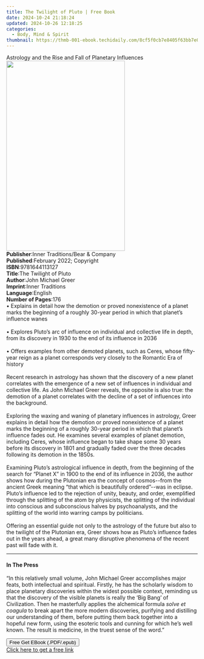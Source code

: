 ```yaml
---
title: The Twilight of Pluto | Free Book
date: 2024-10-24 21:18:24
updated: 2024-10-26 12:18:25
categories:
  - Body, Mind & Spirit
thumbnail: https://thmb-001-ebook.techidaily.com/8cf5f0cb7e8405f63bb7e016c01e089fd80dc1c3f2a2b911e16c92866fbd7fea.jpg
---
```

<main id="book-container">
  <div class="flex flex-col">
    <div class="book-brief flex-1 py-6 px-4 sm:p-6 md:py-10 md:px-8">
      <!-- brief-->
      <div class="book-brief-main">
        Astrology and the Rise and Fall of Planetary Influences
      </div>
    </div>
    <div
      class="book-meta-info flex-1 grid gap-4 col-start-1 col-end-3 row-start-1 sm:mb-6 sm:grid-cols-4 lg:gap-6 lg:col-start-2 lg:row-end-6 lg:row-span-6 lg:mb-0"
    >
      <div
        class="book-meta-info-left place-content-center mt-4 p-4 text-sm leading-6 col-start-2 col-span-2 dark:text-slate-400"
      >
        <img
          class="w-full h-500 object-cover rounded-lg sm:h-255 sm:col-span-2 lg:col-span-full"
          src="https://img-001-ebook.techidaily.com/c378b7492ec567f8f7ffc94b79428b3d770d2b5219f93a43b2d87377e2fdbc6a.jpg"
          alt=""
          width="312"
          height="500"
        />
      </div>
      <div
        class="book-meta-info-right mt-2 col-start-1 row-start-2 col-span-3 self-center"
      >
        <!-- meta data  -->
        <div class="flex flex-col px-4 md:px-8">
          <div class="flex-1">
            <strong>Publisher</strong>:<span class="px-2"
              >Inner Traditions/Bear &amp; Company</span
            >
          </div>
          <div class="flex-1">
            <strong>Published</strong>:<span class="px-2"
              >February 2022; Copyright</span
            >
          </div>
          <div class="flex-1">
            <strong>ISBN</strong>:<span class="px-2">9781644113127</span>
          </div>
          <div class="flex-1">
            <strong>Title</strong>:<span class="px-2"
              >The Twilight of Pluto</span
            >
          </div>
          <div class="flex-1">
            <strong>Author</strong>:<span class="px-2">John Michael Greer</span>
          </div>
          <div class="flex-1">
            <strong>Imprint</strong>:<span class="px-2">Inner Traditions</span>
          </div>
          <div class="flex-1">
            <strong>Language</strong>:<span class="px-2">English</span>
          </div>
          <div class="flex-1">
            <strong>Number of Pages</strong>:<span class="px-2">176</span>
          </div>
        </div>
      </div>
    </div>
    <div class="book-description flex-1 py-6 px-4 sm:p-6 md:py-10 md:px-8">
      <div class="book-description-main">
        <div accordion-content="" id="description">
          • Explains in detail how the demotion or proved nonexistence of a
          planet marks the beginning of a roughly 30-year period in which that
          planet’s influence wanes <br /><br />• Explores Pluto’s arc of
          influence on individual and collective life in depth, from its
          discovery in 1930 to the end of its influence in 2036 <br /><br />•
          Offers examples from other demoted planets, such as Ceres, whose
          fifty-year reign as a planet corresponds very closely to the Romantic
          Era of history <br /><br />Recent research in astrology has shown that
          the discovery of a new planet correlates with the emergence of a new
          set of influences in individual and collective life. As John Michael
          Greer reveals, the opposite is also true: the demotion of a planet
          correlates with the decline of a set of influences into the
          background.<br /><br />Exploring the waxing and waning of planetary
          influences in astrology, Greer explains in detail how the demotion or
          proved nonexistence of a planet marks the beginning of a roughly
          30-year period in which that planet’s influence fades out. He examines
          several examples of planet demotion, including Ceres, whose influence
          began to take shape some 30 years before its discovery in 1801 and
          gradually faded over the three decades following its demotion in the
          1850s. <br /><br />Examining Pluto’s astrological influence in depth,
          from the beginning of the search for “Planet X” in 1900 to the end of
          its influence in 2036, the author shows how during the Plutonian era
          the concept of cosmos--from the ancient Greek meaning “that which is
          beautifully ordered”--was in eclipse. Pluto’s influence led to the
          rejection of unity, beauty, and order, exemplified through the
          splitting of the atom by physicists, the splitting of the individual
          into conscious and subconscious halves by psychoanalysts, and the
          splitting of the world into warring camps by politicians.
          <br /><br />Offering an essential guide not only to the astrology of
          the future but also to the twilight of the Plutonian era, Greer shows
          how as Pluto’s influence fades out in the years ahead, a great many
          disruptive phenomena of the recent past will fade with it.
        </div>
        <div class="accordion-fader"></div>
      </div>
    </div>
    <div class="book-excerpts flex-1 py-6 px-4 sm:p-6 md:py-10 md:px-8">
      <!-- excerpts-->
      <div class="book-excerpts-main">
        <hr />
        <h4 class="placeholder placeholder-heading">
          <span>In The Press</span>
        </h4>
        <p>
          “In this relatively small volume, John Michael Greer accomplishes
          major feats, both intellectual and spiritual. Firstly, he has the
          scholarly wisdom to place planetary discoveries within the widest
          possible context, reminding us that the discovery of the visible
          planets is really the ‘Big Bang’ of Civilization. Then he masterfully
          applies the alchemical formula<i> solve et coagula</i> to break apart
          the more modern discoveries, purifying and distilling our
          understanding of them, before putting them back together into a
          hopeful new form, using the esoteric tools and cunning for which he’s
          well known. The result is medicine, in the truest sense of the word.”
        </p>
      </div>
    </div>
    <div
      class="book-about-author flex-1 py-6 px-4 sm:p-6 md:py-10 md:px-8"
    ></div>
    <div class="book-free-get flex-1 py-6 px-4 sm:p-6 md:py-10 md:px-8">
      <button
        id="btn-free-get"
        class="bg-blue-500 hover:bg-blue-700 text-white font-bold py-2 px-4 rounded"
      >
        Free Get EBook (.PDF/.epub)
      </button>
      <div id="countdown-display" class="px-2 text-lg mt-2"></div>
      <a
        id="free-link"
        class="hidden bg-blue-500 hover:bg-blue-700 text-white font-bold py-2 px-4 rounded"
        href="https://www.ebooks.com/en-us/book/210355821/the-twilight-of-pluto/john-michael-greer/"
        target="_blank"
        >Click here to get a free link</a
      >
    </div>
    <script>
      let countdownTime = 0;
      let countdownInterval = null;
      document
        .getElementById('btn-free-get')
        .addEventListener('click', startCountdown);
      function startCountdown() {
        countdownTime = new Date().getTime() + 60000 * 3;
        countdownInterval = setInterval(updateCountdown, 1000);
        document.getElementById('btn-free-get').disabled = true;
        document
          .getElementById('btn-free-get')
          .classList.add('bg-gray-500', 'cursor-not-allowed');
      }
      function updateCountdown() {
        let currentTime = new Date().getTime();
        let timeLeft = countdownTime - currentTime;
        let secondsLeft = Math.floor(timeLeft / 1000);
        document.getElementById('countdown-display').innerHTML =
          `Remaining time: ${secondsLeft} seconds.`;
        if (secondsLeft <= 0) {
          clearInterval(countdownInterval);
          document.getElementById('btn-free-get').classList.add('hidden');
          document.getElementById('free-link').classList.remove('hidden');
          document.getElementById('countdown-display').innerHTML = '';
        }
      }
    </script>
  </div>
</main>

